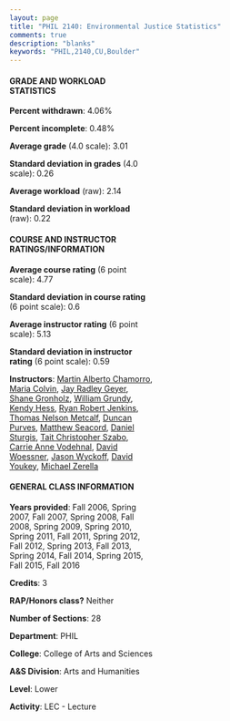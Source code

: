 ```yaml
---
layout: page
title: "PHIL 2140: Environmental Justice Statistics"
comments: true
description: "blanks"
keywords: "PHIL,2140,CU,Boulder"
---
```

<head>
<script src="https://ajax.googleapis.com/ajax/libs/jquery/2.1.3/jquery.min.js"></script>
<script src="https://dl.dropboxusercontent.com/s/pc42nxpaw1ea4o9/highcharts.js?dl=0"></script>
<!-- <script src="../assets/js/highcharts.js"></script> -->
<style type="text/css">@font-face {
	font-family: "Bebas Neue";
	src: url(https://www.filehosting.org/file/details/544349/BebasNeue Regular.otf) format("opentype");
	}
	h1.Bebas { 
		font-family: "Bebas Neue", Verdana, Tahoma;
	}
</style>
</head>
<body>
	<div id="container" style="float: right; width: 45%; height: 88%; margin-left: 2.5%; margin-right: 2.5%;"></div>
	<script language="JavaScript">
		$(document).ready(function() {
		var chart = {type: 'column'};
		var title = {text: 'Grade Distribution'};
		var xAxis = {categories: ['A','B','C','D','F'],crosshair: true};
		var yAxis = {min: 0,title: {text: 'Percentage'}};
		var tooltip = {headerFormat: '<center><b><span style="font-size:20px">{point.key}</span></b></center>',
		               pointFormat: '<td style="padding:0"><b>{point.y:.1f}%</b></td>',
		               footerFormat: '</table>',shared: true,useHTML: true};
		var plotOptions = {column: {pointPadding: 0.0,borderWidth: 0}};  
		var credits = {enabled: false};var series= [{name: 'Percent',data: [36.2,41.89,16.21,2.36,3.33,]}];
		var json = {};
		json.chart = chart;
		json.title = title;
		json.tooltip = tooltip;
		json.xAxis = xAxis;
		json.yAxis = yAxis;  
		json.series = series;
		json.plotOptions = plotOptions;  
		json.credits = credits;
		$('#container').highcharts(json);
	});
	</script>
</body>
			   
#### GRADE AND WORKLOAD STATISTICS

**Percent withdrawn**: 4.06%

**Percent incomplete**: 0.48%

**Average grade** (4.0 scale): 3.01

**Standard deviation in grades** (4.0 scale): 0.26

**Average workload** (raw): 2.14

**Standard deviation in workload** (raw): 0.22

#### COURSE AND INSTRUCTOR RATINGS/INFORMATION

**Average course rating** (6 point scale): 4.77

**Standard deviation in course rating** (6 point scale): 0.6

**Average instructor rating** (6 point scale): 5.13

**Standard deviation in instructor rating** (6 point scale): 0.59

**Instructors**: <a href='../../instructors/Martin_Alberto_Chamorro'>Martin Alberto Chamorro</a>, <a href='../../instructors/Maria_Colvin'>Maria Colvin</a>, <a href='../../instructors/Jay_Radley_Geyer'>Jay Radley Geyer</a>, <a href='../../instructors/Shane_Gronholz'>Shane Gronholz</a>, <a href='../../instructors/William_Grundy'>William Grundy</a>, <a href='../../instructors/Kendy_Hess'>Kendy Hess</a>, <a href='../../instructors/Ryan_Robert_Jenkins'>Ryan Robert Jenkins</a>, <a href='../../instructors/Thomas_Nelson_Metcalf'>Thomas Nelson Metcalf</a>, <a href='../../instructors/Duncan_Purves'>Duncan Purves</a>, <a href='../../instructors/Matthew_Seacord'>Matthew Seacord</a>, <a href='../../instructors/Daniel_Sturgis'>Daniel Sturgis</a>, <a href='../../instructors/Tait_Christopher_Szabo'>Tait Christopher Szabo</a>, <a href='../../instructors/Carrie_Anne_Vodehnal'>Carrie Anne Vodehnal</a>, <a href='../../instructors/David_Woessner'>David Woessner</a>, <a href='../../instructors/Jason_Wyckoff'>Jason Wyckoff</a>, <a href='../../instructors/David_Youkey'>David Youkey</a>, <a href='../../instructors/Michael_Zerella'>Michael Zerella</a>

#### GENERAL CLASS INFORMATION

**Years provided**: Fall 2006, Spring 2007, Fall 2007, Spring 2008, Fall 2008, Spring 2009, Spring 2010, Spring 2011, Fall 2011, Spring 2012, Fall 2012, Spring 2013, Fall 2013, Spring 2014, Fall 2014, Spring 2015, Fall 2015, Fall 2016

**Credits**: 3

**RAP/Honors class?** Neither

**Number of Sections**: 28

**Department**: PHIL

**College**: College of Arts and Sciences

**A&S Division**: Arts and Humanities

**Level**: Lower

**Activity**: LEC - Lecture
